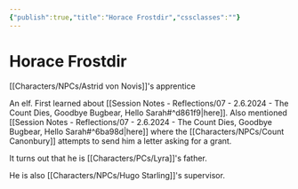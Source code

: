 ```yaml
---
{"publish":true,"title":"Horace Frostdir","cssclasses":""}
---
```


# Horace Frostdir
[[Characters/NPCs/Astrid von Novis]]'s apprentice

An elf. 
First learned about [[Session Notes - Reflections/07 - 2.6.2024 - The Count Dies, Goodbye Bugbear, Hello Sarah#^d861f9\|here]]. 
Also mentioned [[Session Notes - Reflections/07 - 2.6.2024 - The Count Dies, Goodbye Bugbear, Hello Sarah#^6ba98d\|here]] where the [[Characters/NPCs/Count Canonbury]] attempts to send him a letter asking for a grant. 

It turns out that he is [[Characters/PCs/Lyra]]'s father. 

He is also [[Characters/NPCs/Hugo Starling]]'s supervisor. 